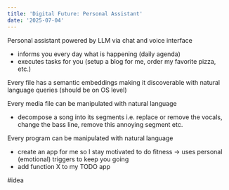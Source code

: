 ```yaml
---
title: 'Digital Future: Personal Assistant'
date: '2025-07-04'
---
```

Personal assistant powered by LLM via chat and voice interface
- informs you every day what is happening (daily agenda)
- executes tasks for you (setup a blog for me, order my favorite pizza, etc.)

Every file has a semantic embeddings making it discoverable with natural language queries (should be on OS level)

Every media file can be manipulated with natural language
- decompose a song into its segments i.e. replace or remove the vocals, change the bass line, remove this annoying segment etc.

Every program can be manipulated with natural language
- create an app for me so I stay motivated to do fitness -> uses personal (emotional) triggers to keep you going
- add function X to my TODO app

#idea
